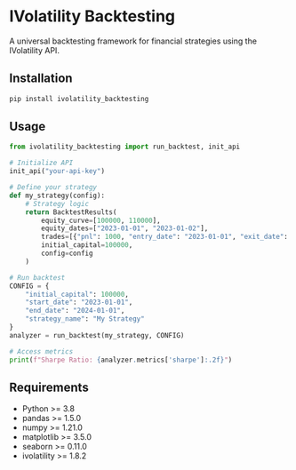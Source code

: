 # IVolatility Backtesting
A universal backtesting framework for financial strategies using the IVolatility API.

## Installation
```bash
pip install ivolatility_backtesting
```

## Usage
```python
from ivolatility_backtesting import run_backtest, init_api

# Initialize API
init_api("your-api-key")

# Define your strategy
def my_strategy(config):
    # Strategy logic
    return BacktestResults(
        equity_curve=[100000, 110000],
        equity_dates=["2023-01-01", "2023-01-02"],
        trades=[{"pnl": 1000, "entry_date": "2023-01-01", "exit_date": "2023-01-02"}],
        initial_capital=100000,
        config=config
    )

# Run backtest
CONFIG = {
    "initial_capital": 100000,
    "start_date": "2023-01-01",
    "end_date": "2024-01-01",
    "strategy_name": "My Strategy"
}
analyzer = run_backtest(my_strategy, CONFIG)

# Access metrics
print(f"Sharpe Ratio: {analyzer.metrics['sharpe']:.2f}")
```

## Requirements
- Python >= 3.8
- pandas >= 1.5.0
- numpy >= 1.21.0
- matplotlib >= 3.5.0
- seaborn >= 0.11.0
- ivolatility >= 1.8.2
